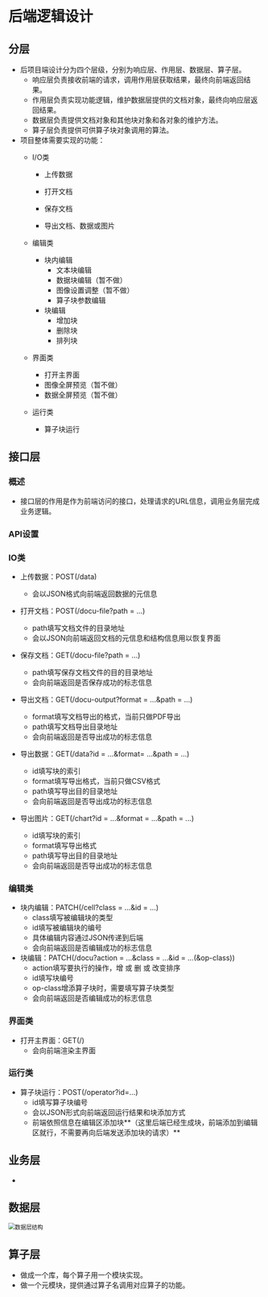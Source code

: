 # 后端逻辑设计

## 分层

- 后项目端设计分为四个层级，分别为响应层、作用层、数据层、算子层。
  - 响应层负责接收前端的请求，调用作用层获取结果，最终向前端返回结果。
  - 作用层负责实现功能逻辑，维护数据层提供的文档对象，最终向响应层返回结果。
  - 数据层负责提供文档对象和其他块对象和各对象的维护方法。
  - 算子层负责提供可供算子块对象调用的算法。
- 项目整体需要实现的功能：
  - I/O类
    - 上传数据

    - 打开文档
  
    - 保存文档
  
    - 导出文档、数据或图片
  
  - 编辑类
    - 块内编辑
      - 文本块编辑
      - 数据块编辑（暂不做）
      - 图像设置调整（暂不做）
      - 算子块参数编辑
    - 块编辑
      - 增加块
      - 删除块
      - 排列块
  
  - 界面类
    - 打开主界面
    - 图像全屏预览（暂不做）
    - 数据全屏预览（暂不做）
  
  - 运行类
    - 算子块运行
  

## 接口层

### 概述

- 接口层的作用是作为前端访问的接口，处理请求的URL信息，调用业务层完成业务逻辑。

### API设置

### IO类

- 上传数据：POST(/data)
  - 会以JSON格式向前端返回数据的元信息

- 打开文档：POST(/docu-file?path = ...)
  - path填写文档文件的目录地址
  - 会以JSON向前端返回文档的元信息和结构信息用以恢复界面

- 保存文档：GET(/docu-file?path = ...)
  - path填写保存文档文件的目的目录地址
  - 会向前端返回是否保存成功的标志信息

- 导出文档：GET(/docu-output?format = ...&path = ...)
  - format填写文档导出的格式，当前只做PDF导出
  - path填写文档导出目录地址
  - 会向前端返回是否导出成功的标志信息

- 导出数据：GET(/data?id = ...&format= ...&path = ...)
  - id填写块的索引
  - format填写导出格式，当前只做CSV格式
  - path填写导出目的目录地址
  - 会向前端返回是否导出成功的标志信息

- 导出图片：GET(/chart?id = ...&format = ...&path = ...)
  - id填写块的索引
  - format填写导出格式
  - path填写导出目的目录地址
  - 会向前端返回是否导出成功的标志信息


### 编辑类

- 块内编辑：PATCH(/cell?class = ...&id = ...)
  - class填写被编辑块的类型
  - id填写被编辑块的编号
  - 具体编辑内容通过JSON传递到后端
  - 会向前端返回是否编辑成功的标志信息
- 块编辑：PATCH(/docu?action = ...&class = ...&id = ...(&op-class))
  - action填写要执行的操作，增 或 删 或 改变排序
  - id填写块编号
  - op-class增添算子块时，需要填写算子块类型
  - 会向前端返回是否编辑成功的标志信息

### 界面类

- 打开主界面：GET(/)
  - 会向前端渲染主界面


### 运行类

- 算子块运行：POST(/operator?id=...)
  - id填写算子块编号
  - 会以JSON形式向前端返回运行结果和块添加方式
  - 前端依照信息在编辑区添加块**（这里后端已经生成块，前端添加到编辑区就行，不需要再向后端发送添加块的请求）**

## 业务层

- 

## 数据层

<img src="E:\程序\项目文件夹\机器学习平台\Platform\数据层结构.png" alt="数据层结构" style="zoom:80%;" />

## 算子层

- 做成一个库，每个算子用一个模块实现。
- 做一个元模块，提供通过算子名调用对应算子的功能。

